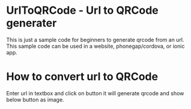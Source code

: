 # UrlToQRCode - Url to QRCode generater

This is just a sample code for beginners to generate qrcode from an url. This sample code can be used in a website, phonegap/cordova, or ionic app.

# How to convert url to QRCode

Enter url in textbox and click on button it will generate qrcode and show below button as image.

